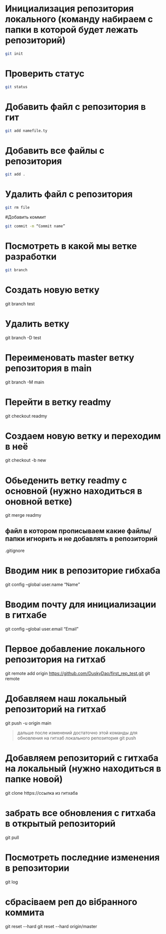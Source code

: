 # Инициализация репозитория локального (команду набираем с папки в которой будет лежать репозиторий)
```bash
git init
```
# Проверить статус
```bash
git status
```
# Добавить файл с репозитория в гит
```bash
git add namefile.ty
```
# Добавить все файлы с репозитория
```bash
git add .
```
# Удалить файл с репозитория
```bash
git rm file
```
#Добавить коммит
```bash
git commit -m “Commit name”
```
# Посмотреть в какой мы ветке разработки
```bash
git branch
```
# Создать новую ветку
git branch test
# Удалить ветку
git branch -D test                      
# Переименовать master ветку репозитория в main
git branch -M main            
# Перейти в ветку readmy
git checkout readmy
# Создаем новую ветку и переходим в неё
git checkout -b new
# Обьеденить ветку readmy с основной (нужно находиться в оновной ветке)
git merge readmy

## файл в котором прописываем какие файлы/папки игнорить и не добавлять в репозиторий
.gitignore

# Вводим ник в репозиторие гибхаба
git config –global user.name “Name”
# Вводим почту для инициализации в гитхабе
git config –global user.email “Email”    

# Первое добавление локального репозитория на гитхаб
git remote add origin https://github.com/DuskyDao/first_rep_test.git
git remote     
# Добавляем наш локальный репозиторий на гитхаб
git push -u origin main
> дальше после изменений достаточно этой команды для обновления на гитхаб локального репозитория
git push      

# Добавляем репозиторий с гитхаба на локальный (нужно находиться в папке новой)
git clone https://ссылка из гитхаба
# забрать все обновления с гитхаба в открытый репозиторий
git pull
# Посмотреть последние изменения в репозитории
git log
# сбрасіваем реп до вібранного коммита
git reset --hard <commit>
git reset --hard origin/master

